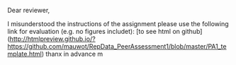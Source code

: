 Dear reviewer,

I misunderstood the instructions of the assignment please use the following link for evaluation (e.g. no figures includet):
[to see html on github] (http://htmlpreview.github.io/?https://github.com/mauwot/RepData_PeerAssessment1/blob/master/PA1_template.html)
thanx in advance
m
